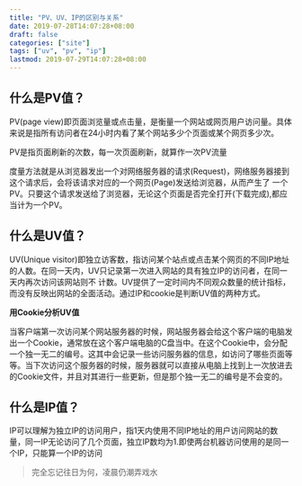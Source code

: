 ```yaml
---
title: "PV、UV、IP的区别与关系"
date: 2019-07-28T14:07:28+08:00
draft: false
categories: ["site"]
tags: ["uv", "pv", "ip"]
lastmod: 2019-07-29T14:07:28+08:00
---
```


## 什么是PV值？

PV(page view)即页面浏览量或点击量，是衡量一个网站或网页用户访问量。具体来说是指所有访问者在24小时内看了某个网站多少个页面或某个网页多少次。

PV是指页面刷新的次数，每一次页面刷新，就算作一次PV流量

度量方法就是从浏览器发出一个对网络服务器的请求(Request)，网络服务器接到这个请求后，会将该请求对应的一个网页(Page)发送给浏览器，从而产生了
一个PV。只要这个请求发送给了浏览器，无论这个页面是否完全打开(下载完成),都应当计为一个PV。

## 什么是UV值？

UV(Unique visitor)即独立访客数，指访问某个站点或点击某个网页的不同IP地址的人数。在同一天内，UV只记录第一次进入网站的具有独立IP的访问者，在同一天内再次访问该网站则不
计数。UV提供了一定时间内不同观众数量的统计指标，而没有反映出网站的全面活动。通过IP和cookie是判断UV值的两种方式。

**用Cookie分析UV值**

当客户端第一次访问某个网站服务器的时候，网站服务器会给这个客户端的电脑发出一个Cookie，通常放在这个客户端电脑的C盘当中。在这个Cookie中，会分配一个独一无二的编号。这其中会记录一些访问服务器的信息，如访问了哪些页面等等。当下次访问这个服务器的时候，服务器就可以直接从电脑上找到上一次放进去的Cookie文件，并且对其进行一些更新，但是那个独一无二的编号是不会变的。

## 什么是IP值？

IP可以理解为独立IP的访问用户，指1天内使用不同IP地址的用户访问网站的数量，同一IP无论访问了几个页面，独立IP数均为1.即使两台机器访问使用的是同一个IP，只能算一个IP的访问

> 完全忘记往日为何，凌晨仍潮弄戏水